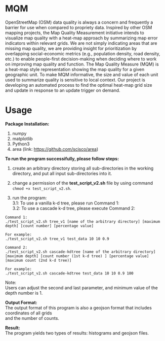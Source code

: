# MQM

OpenStreetMap (OSM) data quality is always a concern and frequently a barrier for use when compared to propriety data. Inspired by other OSM mapping projects, the Map Quality Measurement initiative intends to visualize map quality with a heat-map approach by summarizing map error indicators within relevant grids. We are not simply indicating areas that are missing map quality, we are providing insight for prioritization by overlapping social-economic metrics (e.g., population density, road density, etc.) to enable people-first decision-making when deciding where to work on improving map quality and function. The Map Quality Measure (MQM) is a heat-map style representation showing the map quality for a given geographic unit. To make MQM informative, the size and value of each unit used to summarize quality is sensitive to local context. Our project is developing an automated process to find the optimal heat-map grid size and update in response to an update trigger on demand.

# Usage
**Package Installation:** <br />
1. numpy
2. matplotlib
3. Python3
4. area (link: https://github.com/scisco/area)

**To run the program successifully, please follow steps:** <br />
1. create an arbitrary directory storing all sub-directories in the working directory, and put all input sub-directories into it. <br />

2. change a permission of the **test_script_v2.sh** file by using command `chmod +x test_script_v2.sh`. <br />

3. run the program: <br />
3.1: To use a vanilla k-d tree, please run Command 1: <br />
3.2: To use a cascade k-d tree, please execute Command 2:

```
Command 1:
./test_script_v2.sh tree_v1 [name of the arbitrary directory] [maximum depth] [count number] [percentage value]

For example:
./test_script_v2.sh tree_v1 test_data 10 10 0.9
```

```
Command 2:
./test_script_v2.sh cascade-kdtree [name of the arbitrary directory] [maximum depth] [count number (1st k-d tree) ] [percentage value] [maximum count (2nd k-d tree)]

For example:
./test_script_v2.sh cascade-kdtree test_data 10 10 0.9 100
```

Note: <br />
Users can adjust the second and last parameter, and minimum value of the depth number is 1. <br />

**Output Format:** <br />
The output format of this program is also a geojson format that includes coordinates of all grids <br />
and the number of counts.

**Result:** <br />
The program yields two types of results: histograms and geojson files.
